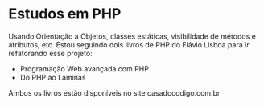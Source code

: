 # Estudos em PHP

Usando Orientação a Objetos, classes estáticas, visibilidade de métodos e atributos, etc.
Estou seguindo dois livros de PHP do Flávio Lisboa para ir refatorando esse projeto:

- Programação Web avançada com PHP
- Do PHP ao Laminas

Ambos os livros estão disponíveis no site casadocodigo.com.br

